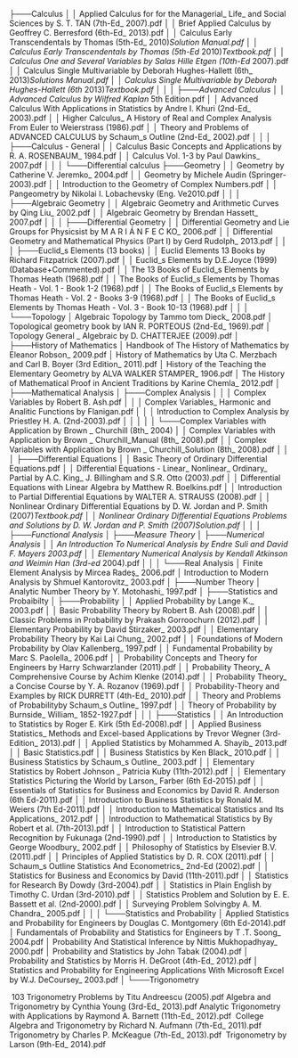 ├───Calculus
│   │   Applied Calculus for for the Managerial_ Life_ and Social Sciences by S. T. TAN (7th-Ed_ 2007).pdf
│   │   Brief Applied Calculus by Geoffrey C. Berresford (6th-Ed_ 2013).pdf
│   │   Calculus Early Transcendentals by Thomas (5th-Ed_ 2010)_Solution Manual.pdf
│   │   Calculus Early Transcendentals by Thomas (5th-Ed_ 2010)_Textbook.pdf
│   │   Calculus One and Several Variables by Salas Hille Etgen (10th-Ed_ 2007).pdf
│   │   Calculus Single Multivariable by Deborah Hughes-Hallett (6th_ 2013)_Solutions Manual.pdf
│   │   Calculus Single Multivariable by Deborah Hughes-Hallett (6th_ 2013)_Textbook.pdf
│   │
│   ├───Advanced Calculus
│   │       Advanced Calculus by Wilfred Kaplan_ 5th Edition.pdf
│   │       Advanced Calculus With Applications in Statistics by Andre I. Khuri (2nd-Ed_ 2003).pdf
│   │       Higher Calculus_ A History of Real and Complex Analysis From Euler to Weierstrass (1986).pdf
│   │       Theory and Problems of ADVANCED CALCULUS by Schaum_s Outline (2nd-Ed_ 2002).pdf
│   │
│   ├───Calculus - General
│   │       Calculus Basic Concepts and Applications by R. A. ROSENBAUM_ 1984.pdf
│   │       Calculus Vol. 1-3 by Paul Dawkins_ 2007.pdf
│   │
│   └───Differential calculus
├───Geometry
│   │   Geometry by Catherine V. Jeremko_ 2004.pdf
│   │   Geometry by Michele Audin (Springer-2003).pdf
│   │   Introduction to the Geometry of Complex Numbers.pdf
│   │   Pangeometry by Nikolai I. Lobachevsky (Eng. Ve2010.pdf
│   │
│   ├───Algebraic Geometry
│   │       Algebraic Geometry and Arithmetic Curves by Qing Liu_ 2002.pdf
│   │       Algebraic Geometry by Brendan Hassett_ 2007.pdf
│   │
│   ├───Differential Geometry
│   │       Differential Geometry and Lie Groups for Physicsist by M A R I Á N F E C KO_ 2006.pdf
│   │       Differential Geometry and Mathematical Physics (Part I) by Gerd Rudolph_ 2013.pdf
│   │
│   ├───Euclid_s Elements (13 books)
│   │       Euclid Elements 13 Books by Richard Fitzpatrick (2007).pdf
│   │       Euclid_s Elements by D.E.Joyce (1999) (Database+Commented).pdf
│   │       The 13 Books of Euclid_s Elements by Thomas Heath (1968).pdf
│   │       The Books of Euclid_s Elements by Thomas Heath - Vol. 1 - Book 1-2 (1968).pdf
│   │       The Books of Euclid_s Elements by Thomas Heath - Vol. 2 - Books 3-9 (1968).pdf
│   │       The Books of Euclid_s Elements by Thomas Heath - Vol. 3 - Book 10-13 (1968).pdf
│   │
│   └───Topology
│           Algebraic Topology by Tammo tom Dieck_ 2008.pdf
│           Topological geometry book by IAN R. PORTEOUS (2nd-Ed_ 1969).pdf
│           Topology General _ Algebraic by D. CHATTERJEE (2009).pdf
│
├───History of Mathematics
│       Handbook of The History of Mathematics by Eleanor Robson_ 2009.pdf
│       History of Mathematics by Uta C. Merzbach and Carl B. Boyer (3rd Edition_ 2011).pdf
│       History of the Teaching the Elementary Geometry by ALVA WALKER STAMPER_ 1906.pdf
│       The History of Mathematical Proof in Ancient Traditions by Karine Chemla_ 2012.pdf
│
├───Mathematical Analysis
│   ├───Complex Analysis
│   │   │   Complex Variables by Robert B. Ash.pdf
│   │   │   Complex Variables_ Harmonic and Analitic Functions by Flanigan.pdf
│   │   │   Introduction to Complex Analysis by Priestley H. A. (2nd-2003).pdf
│   │   │
│   │   └───Complex Variables with Application by Brown _ Churchill (8th_ 2004)
│   │           Complex Variables with Application by Brown _ Churchill_Manual (8th_ 2008).pdf
│   │           Complex Variables with Application by Brown _ Churchill_Solution (8th_ 2008).pdf
│   │
│   ├───Differential Equations
│   │       Basic Theory of Ordinary Differential Equations.pdf
│   │       Differential Equations - Linear_ Nonlinear_ Ordinary_ Partial by A.C. King_ J. Billingham and S.R. Otto (2003).pdf
│   │       Differential Equations with Linear Algebra by Matthew R. Boelkins.pdf
│   │       Introduction to Partial Differential Equations by WALTER A. STRAUSS (2008).pdf
│   │       Nonlinear Ordinary Differential Equations by D. W. Jordan and P. Smith (2007)_Textbook.pdf
│   │       Nonlinear Ordinary Differential Equations Problems and Solutions by D. W. Jordan and P. Smith (2007)_Solution.pdf
│   │
│   ├───Functional Analysis
│   ├───Measure Theory
│   ├───Numerical Analysis
│   │       An Introduction To Numerical Analysis by Endre Suli and David F. Mayers_ 2003.pdf
│   │       Elementary Numerical Analysis by Kendall Atkinson and Weimin Han (3rd-ed_ 2004).pdf
│   │
│   └───Real Analysis
│           Finite Element Analysis by Mircea Radeş_ 2006.pdf
│           Introduction to Modern Analysis by Shmuel Kantorovitz_ 2003.pdf
│
├───Number Theory
│       Analytic Number Theory by Y. Motohashi_ 1997.pdf
│
├───Statistics and Probaibilty
│   ├───Probability
│   │       Applied Probability by Lange K._ 2003.pdf
│   │       Basic Probability Theory by Robert B. Ash (2008).pdf
│   │       Classic Problems in Probability by Prakash Gorroochurn (2012).pdf
│   │       Elementary Probability by David Stirzaker_ 2003.pdf
│   │       Elementary Probability Theory by Kai Lai Chung_ 2002.pdf
│   │       Foundations of Modern Probability by Olav Kallenberg_ 1997.pdf
│   │       Fundamental Probability by Marc S. Paolella_ 2006.pdf
│   │       Probability Concepts and Theory for Engineers by Harry Schwarzlander (2011).pdf
│   │       Probability Theory_ A Comprehensive Course by Achim Klenke (2014).pdf
│   │       Probability Theory_ a Concise Course by Y. A. Rozanov (1969).pdf
│   │       Probability-Theory and Examples by RICK DURRETT (4th-Ed_ 2010).pdf
│   │       Theory and Problems of Probabilityby Schaum_s Outline_ 1997.pdf
│   │       Theory of Probability by Burnside_ William_ 1852-1927.pdf
│   │
│   ├───Statistics
│   │       An Introduction to Statistics by Roger E. Kirk (5th Ed-2008).pdf
│   │       Applied Business Statistics_ Methods and Excel-based Applications by Trevor Wegner (3rd-Edition_ 2013).pdf
│   │       Applied Statistics by Mohammed A. Shayib_ 2013.pdf
│   │       Basic Statistics.pdf
│   │       Business Statistics by Ken Black_ 2010.pdf
│   │       Business Statistics by Schaum_s Outline_ 2003.pdf
│   │       Elementary Statistics by Robert Johnson _ Patricia Kuby (11th-2012).pdf
│   │       Elementary Statistics Picturing the World by Larson_ Farber (6th Ed-2015).pdf
│   │       Essentials of Statistics for Business and Economics by David R. Anderson (6th Ed-2011).pdf
│   │       Introduction to Business Statistics by Ronald M. Weiers (7th Ed-2011).pdf
│   │       Introduction to Mathematical Statistics and Its Applications_ 2012.pdf
│   │       Introduction to Mathematical Statistics by By Robert et al. (7th-2013).pdf
│   │       Introduction to Statistical Pattern Recognition by Fukunaga (2nd-1990).pdf
│   │       Introduction to Statistics by George Woodbury_ 2002.pdf
│   │       Philosophy of Statistics by Elsevier B.V. (2011).pdf
│   │       Principles of Applied Statistics by D. R. COX (2011).pdf
│   │       Schaum_s Outline Statistics And Econometrics_ 2nd-Ed (2002).pdf
│   │       Statistics for Business and Economics by David (11th-2011).pdf
│   │       Statistics for Research By Dowdy (3rd-2004).pdf
│   │       Statistics in Plain English by Timothy C. Urdan (3rd-2010).pdf
│   │       Statistics Problem and Solution by E. E. Bassett et al. (2nd-2000).pdf
│   │       Surveying Problem Solvingby A. M. Chandra_ 2005.pdf
│   │
│   └───Statistics and Probability
│           Applied Statistics and Probability for Engineers by Douglas C. Montgomery (6th Ed-2014).pdf
│           Fundamentals of Probability and Statistics for Engineers by T .T. Soong_ 2004.pdf
│           Probability And Statistical Inference by Nittis Mukhopadhyay_ 2000.pdf
│           Probability and Statistics by John Tabak (2004).pdf
│           Probability and Statistics by Morris H. DeGroot (4th-Ed_ 2012).pdf
│           Statistics and Probability for Engineering Applications With Microsoft Excel by W.J. DeCoursey_ 2003.pdf
│
└───Trigonometry

​    		103 Trigonometry Problems by Titu Andreescu (2005).pdf
   		 Algebra and Trigonometry by Cynthia Young  (3rd-Ed_ 2013).pdf
   		 Analytic Trigonometry with Applications by Raymond A. Barnett (11th-Ed_ 2012).pdf
​    		College Algebra and Trigonometry  by Richard N. Aufmann (7th-Ed_ 2011).pdf
   		 Trigonometry by Charles P. McKeague (7th-Ed_ 2013).pdf
​    		Trigonometry by Larson (9th-Ed_ 2014).pdf